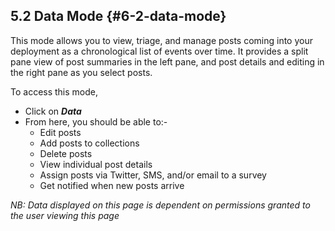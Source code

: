 ## 5.2 Data Mode {#6-2-data-mode}

This mode allows you to view, triage, and manage posts coming into your deployment as a chronological list of events over time. It provides a split pane view of post summaries in the left pane, and post details and editing in the right pane as you select posts.

To access this mode,

* Click on _**Data**_
* From here, you should be able to:-
  * Edit posts
  * Add posts to collections
  * Delete posts
  * View individual post details
  * Assign posts via Twitter, SMS, and/or email to a survey
  * Get notified when new posts arrive

_NB: Data displayed on this page is dependent on permissions granted to the user viewing this page_

